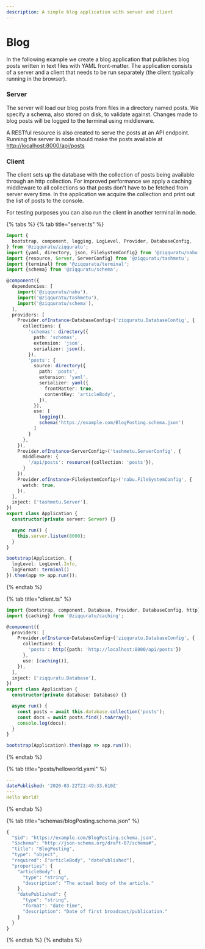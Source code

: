```yaml
---
description: A simple blog application with server and client
---
```


# Blog

In the following example we create a blog application that publishes blog posts written in text files with YAML front-matter. The application consists of a server and a client that needs to be run separately \(the client typically running in the browser\).

### Server

The server will load our blog posts from files in a directory named posts. We  specify a schema, also stored on disk, to validate against. Changes made to blog posts will be logged to the terminal using middleware. 

A RESTful resource is also created to serve the posts at an API endpoint. Running the server in node should make the posts available at [http://localhost:8000/api/posts](http://localhost:8000/api/posts)

### Client

The client sets up the database with the collection of posts being available through an http collection. For improved performance we apply a caching middleware to all collections so that posts don't have to be fetched from server every time. In the application we acquire the collection and print out the list of posts to the console.

For testing purposes you can also run the client in another terminal in node.

{% tabs %}
{% tab title="server.ts" %}
```typescript
import {
  bootstrap, component, logging, LogLevel, Provider, DatabaseConfig,
} from '@ziqquratu/ziqquratu';
import {yaml, directory, json, FileSystemConfig} from '@ziqquratu/nabu';
import {resource, Server, ServerConfig} from '@ziqquratu/tashmetu';
import {terminal} from '@ziqquratu/terminal';
import {schema} from '@ziqquratu/schema';

@component({
  dependencies: [
    import('@ziqquratu/nabu'),
    import('@ziqquratu/tashmetu'),
    import('@ziqquratu/schema'),
  ],
  providers: [
    Provider.ofInstance<DatabaseConfig>('ziqquratu.DatabaseConfig', {
      collections: {
        'schemas': directory({
          path: 'schemas',
          extension: 'json',
          serializer: json(),
        }),
        'posts': {
          source: directory({
            path: 'posts',
            extension: 'yaml',
            serializer: yaml({
              frontMatter: true,
              contentKey: 'articleBody',
            }),
          }),
          use: [
            logging(),
            schema('https://example.com/BlogPosting.schema.json')
          ]
        }
      },
    }),
    Provider.ofInstance<ServerConfig>('tashmetu.ServerConfig', {
      middleware: {
        '/api/posts': resource({collection: 'posts'}),
      }
    }),
    Provider.ofInstance<FileSystemConfig>('nabu.FileSystemConfig', {
      watch: true,
    }),
  ],
  inject: ['tashmetu.Server'],
})
export class Application {
  constructor(private server: Server) {}

  async run() {
    this.server.listen(8000);
  }
}

bootstrap(Application, {
  logLevel: LogLevel.Info,
  logFormat: terminal()
}).then(app => app.run());
```
{% endtab %}

{% tab title="client.ts" %}
```typescript
import {bootstrap, component, Database, Provider, DatabaseConfig, http} from '@ziqquratu/ziqquratu';
import {caching} from '@ziqquratu/caching';

@component({
  providers: [
    Provider.ofInstance<DatabaseConfig>('ziqquratu.DatabaseConfig', {
      collections: {
        'posts': http({path: 'http://localhost:8000/api/posts'})
      },
      use: [caching()],
    }),
  ],
  inject: ['ziqquratu.Database'],
})
export class Application {
  constructor(private database: Database) {}

  async run() {
    const posts = await this.database.collection('posts');
    const docs = await posts.find().toArray();
    console.log(docs);
  }
}

bootstrap(Application).then(app => app.run());
```
{% endtab %}

{% tab title="posts/helloworld.yaml" %}
```yaml
---
datePublished: '2020-03-22T22:49:33.610Z'
--- 
Hello World!
```
{% endtab %}

{% tab title="schemas/blogPosting.schema.json" %}
```javascript
{
  "$id": "https://example.com/BlogPosting.schema.json",
  "$schema": "http://json-schema.org/draft-07/schema#",
  "title": "BlogPosting",
  "type": "object",
  "required": ["articleBody", "datePublished"],
  "properties": {
    "articleBody": {
      "type": "string",
      "description": "The actual body of the article."
    },
    "datePublished": {
      "type": "string",
      "format": "date-time",
      "description": "Date of first broadcast/publication."
    }
  }
}
```
{% endtab %}
{% endtabs %}

